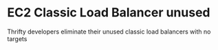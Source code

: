 # EC2 Classic Load Balancer unused

Thrifty developers eliminate their unused classic load balancers with no targets